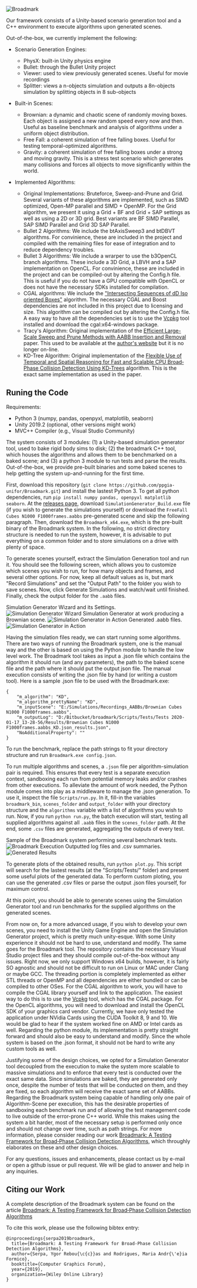 ![Broadmark](/images/main-logo.png)

Our framework consists of a Unity-based scenario generation tool and a C++ environment to execute algorithms upon generated scenes. 

Out-of-the-box, we currently implement the following:
- Scenario Generation Engines:
  - PhysX: built-in Unity physics engine
  - Bullet: through the Bullet Unity project
  - Viewer: used to view previously generated scenes. Useful for movie recordings
  - Splitter: views a n-objects simulation and outputs a 8n-objects simulation by splitting objects in 8 sub-objects

- Built-in Scenes:
  - Brownian: a dynamic and chaotic scene of randomly moving boxes. Each object is assigned a new random speed every now and then. Useful as baseline benchmark and analysis of algorithms under a uniform object distribution.
  - Free Fall: a coherent simulation of free falling boxes. Useful for testing temporal-optimized algorithms.
  - Gravity: a coherent simulation of free falling boxes under a strong and moving gravity. This is a stress test scenario which generates many collisions and forces all objects to move significantly within the world. 

- Implemented Algorithms:
  - Original Implementations: Bruteforce, Sweep-and-Prune and Grid. Several variants of these algorithms are implemented, such as SIMD optimized, Open-MP parallel and SIMD + OpenMP. For the Grid algorithm, we present it using a Grid + BF and Grid + SAP settings as well as using a 2D or 3D grid. Best variants are BF SIMD Parallel, SAP SIMD Parallel and Grid 3D SAP Parallel.
  - Bullet 2 Algorithms: We include the btAxisSweep3 and btDBVT algorithms. For convinience, these are included in the project and compiled with the remaining files for ease of integration and to reduce dependency troubles.
  - Bullet 3 Algorithms: We include a wrarper to use the b3OpenCL branch algorithms. These include a 3D Grid, a LBVH and a SAP implementation on OpenCL. For convinience, these are included in the project and can be compiled-out by altering the Config.h file. This is useful if you do not have a GPU compatible with OpenCL or does not have the necessary SDKs installed for compilation.
  - CGAL algorithms: We include the ["Intersecting Sequences of dD Iso oriented Boxes"](https://doc.cgal.org/latest/Box_intersection_d/index.html) algorithm. The necessary CGAL and Boost dependencies are not included in this project due to licensing and size. This algorithm can be compiled out by altering the Config.h file. A easy way to have all the dependencies set is to use the [Vcpkg](https://github.com/Microsoft/vcpkg) tool installed and download the cgal:x64-windows package.
  - Tracy's Algorithm: Original implementation of the [Efficient Large-Scale Sweep and Prune Methods with AABB Insertion and Removal](https://dl.acm.org/citation.cfm?id=1549865) paper. This used to be available at the [author's website](http://www.danieljosephtracy.com/) but it is no longer on-line.
  - KD-Tree Algorithm: Original implementation of the [Flexible Use of Temporal and Spatial Reasoning for Fast and Scalable CPU Broad‐Phase Collision Detection Using KD‐Trees](https://onlinelibrary.wiley.com/doi/full/10.1111/cgf.13529) algorithm. This is the exact same implementation as used in the paper.



## Runing the Code

Requirements:
- Python 3 (numpy, pandas, openpyxl, matplotlib, seaborn)
- Unity 2019.2 (optional, other versions might work)
- MVC++ Compiler (e.g., Visual Studio Community)

The system consists of 3 modules: (1) a Unity-based simulation generator tool, used to bake rigid body sims to disk; (2) the broadmark C++ tool, which houses the algorithms and allows them to be benchmarked on a baked scene; and (3) a python 3 module to run tests and parse the results. Out-of-the-box, we provide pre-built binaries and some baked scenes to help getting the system up-and-running for the first time. 

First, download this repository (`git clone https://github.com/ppgia-unifor/Broadmark.git`) and install the lastest Python 3. To get all python dependencies, run `pip install numpy pandas, openpyxl matplotlib seaborn`. At the [releases page](https://github.com/ppgia-unifor/Broadmark/releases), download `SimulationGenerator_Build.exe` file (if you wish to generate the simulations yourself) or download the `FreeFall Cubes N1000 F1000frames.aabbs` pre-generated scene and skip the following paragraph. Then, download the `Broadmark_x64.exe`, which is the pre-built binary of the Broadmark system. In the following, no strict directory structure is needed to run the system, however, it is advisable to put everything on a common folder and to store simulations on a drive with plenty of space. 

To generate scenes yourself, extract the Simulation Generation tool and run it. You should see the following screen, which allows you to customize which scenes you wish to run, for how many objects and frames, and several other options. For now, keep all default values as is, but mark "Record Simulations" and set the "Output Path" to the folder you wish to save scenes. Now, click Generate Simulations and watch/wait until finished. Finally, check the output folder for the `.aabb` files.

Simulation Generator Wizard and its Settings.
![Simulation Generator Wizard](/images/simulation-generator-wizard.png)
Simulation Generator at work producing a Brownian scene.
![Simulation Generator in Action](/images/simulation-generator-brownian.png)
Generated .aabb files.
![Simulation Generator in Action](/images/simulation-generator-files.png)

Having the simulation files ready, we can start running some algorithms. There are two ways of running the Broadmark system, one is the manual way and the other is based on using the Python module to handle the low level work. The Broadmark tool takes as input a .json file which contains the algorithm it should run (and any parameters), the path to the baked scene file and the path where it should put the output json file. The manual execution consists of writing the .json file by hand (or writing a custom tool). Here is a sample .json file to be used with the Broadmark.exe:

```
{
    "m_algorithm": "KD",
    "m_algorithm_prettyName": "KD",
    "m_inputScene": "E:/Simulations/Recordings_AABBs/Brownian Cubes N1000 F1000frames.aabbs",
    "m_outputLog": "D:/Bitbucket/broadmark/Scripts/Tests/Tests 2020-01-17_13-28-56/Results/Brownian Cubes N1000 F1000frames.aabbs_KD.json_results.json",
    "NoAdditionalProperty": ""
}
```

To run the benchmark, replace the path strings to fit your directory structure and run `Broadmark.exe config.json`.

To run multiple algorithms and scenes, a `.json` file per algorithm-simulation pair is required. This ensures that every test is a separate execution context, sandboxing each run from potential memory leaks and/or crashes from other executions. To alleviate the amount of work needed, the Python module comes into play as a middleware to manage the .json generation. To use it, inspect the file `Scripts/run.py`. In it, fill-in the variables `broadmark_bin`, `scenes_folder` and `output_folder` with your directory structure and the `algorithms` variable with a list of algorithms you wish to run. Now, if you run `python run.py`, the batch execution will start, testing all supplied algorithms against all `.aabb` files in the `scenes_folder` path. At the end, some `.csv` files are generated, aggregating the outputs of every test. 

Sample of the Broadmark system performing several benchmark tests.
![Broadmark Execution](/images/broadmark-execution.png)
Outputted log files and .csv summaries.
![Generated Results](/images/broadmark-logs.png)

To generate plots of the obtained results, run `python plot.py`. This script will search for the lastest results (at the "Scripts/Tests/" folder) and present some useful plots of the generated data. To perform custom ploting, you can use the generated .csv files or parse the output .json files yourself, for maximum control. 

At this point, you should be able to generate scenes using the Simulation Generator tool and run benchmarks for the supplied algorithms on the generated scenes. 

From now on, for a more advanced usage, if you wish to develop your own scenes, you need to install the Unity Game Engine and open the Simulation Generator project, which is pretty much unity-esque. With some Unity experience it should not be hard to use, understand and modify. The same goes for the Broadmark tool. The repository contains the necessary Visual Studio project files and they should compile out-of-the-box without any issues. Right now, we only support Windows x64 builds, however, it is fairly SO agnostic and should not be difficult to run on Linux or MAC under Clang or maybe GCC. The threading portion is completely implemented as either STL threads or OpenMP and all dependencies are either bundled or can be compiled to other OSes. For the CGAL algorithm to work, you will have to compile the CGAL library yourself and link to the application. The easiest way to do this is to use the [Vcpkg](https://github.com/Microsoft/vcpkg) tool, which has the CGAL package. For the OpenCL algorithms, you will need to download and install the OpenCL SDK of your graphics card vendor. Currently, we have only tested the application under NVidia Cards using the CUDA Toolkit 8, 9 and 10. We would be glad to hear if the system worked fine on AMD or Intel cards as well. Regarding the python module, its implementation is pretty straight forward and should also be easy to understand and modify. Since the whole system is based on the .json format, it should not be hard to write any custom tools as well. 

Justifying some of the design choices, we opted for a Simulation Generator tool decoupled from the execution to make the system more scalable to massive simulations and to enforce that every test is conducted over the exact same data. Since simulations are baked, they are generated only once, despite the number of tests that will be conducted on them, and they are fixed, so each algorithm will receive the exact same set of AABBs. Regarding the Broadmark system being capable of handling only one pair of Algorithm-Scene per execution, this has the desirable properties of sandboxing each benchmark run and of allowing the test management code to live outside of the error-prone C++ world. While this makes using the system a bit harder, most of the necessary setup is performed only once and should not change over time, such as path strings. For more information, please consider reading our work [Broadmark: A Testing Framework for Broad‐Phase Collision Detection Algorithms](https://onlinelibrary.wiley.com/doi/abs/10.1111/cgf.13884), which throughly elaborates on these and other design choices. 

For any questions, issues and enhancements, please contact us by e-mail or open a github issue or pull request. We will be glad to answer and help in any inquiries. 


## Citing our Work

A complete description of the Broadmark system can be found on the article [Broadmark: A Testing Framework for Broad‐Phase Collision Detection Algorithms](https://onlinelibrary.wiley.com/doi/abs/10.1111/cgf.13884)

To cite this work, please use the following bibtex entry:

```
@inproceedings{serpa2019broadmark,
  title={Broadmark: A Testing Framework for Broad-Phase Collision Detection Algorithms},
  author={Serpa, Ygor Rebou{\c{c}}as and Rodrigues, Maria Andr{\'e}ia Formico},
  booktitle={Computer Graphics Forum},
  year={2019},
  organization={Wiley Online Library}
}
```


